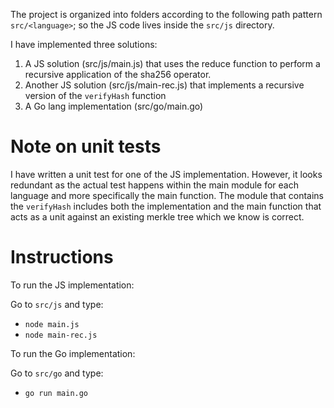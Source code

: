 The project is organized into folders according to the following path pattern `src/<language>`; so the JS code lives inside the `src/js` directory.

I have implemented three solutions:

1. A JS solution (src/js/main.js) that uses the reduce function to perform a recursive application of the sha256 operator.
2. Another JS solution (src/js/main-rec.js) that implements a recursive version of the `verifyHash` function
3. A Go lang implementation (src/go/main.go)

Note on unit tests
===
I have written a unit test for one of the JS implementation. However, it looks redundant as the actual test happens within the main module for each language and more specifically the main function. The module that contains the `verifyHash` includes both the implementation and the main function that acts as a unit against an existing merkle tree which we know is correct. 


Instructions
===

To run the JS implementation:

Go to `src/js` and type:

- `node main.js` 
- `node main-rec.js`

To run the Go implementation:

Go to `src/go` and type:

- `go run main.go` 
